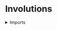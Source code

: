 #  Involutions

<details><summary>Imports</summary>
```agda
module foundation.involutions where

open import foundation-core.involutions public

open import foundation-core.automorphisms
open import foundation-core.functions
open import foundation-core.homotopies
open import foundation-core.identity-types
open import foundation-core.injective-maps
open import foundation-core.universe-levels

open import foundation.equivalences
open import foundation.equivalence-extensionality
```
</details>

## Idea

An involution on a type `A` is a map (or an equivalence) `f : A → A` such that `(f ∘ f) ~ id`

## Properties

### Involutions are their own inverse

```agda
htpy-own-inverse-is-involution : 
  {l : Level} {A : UU l} {f : Aut A} → is-involution-aut f → map-inv-equiv f ~ map-equiv f 
htpy-own-inverse-is-involution {f = f} is-involution-f x =
      is-injective-map-equiv f
        ( htpy-eq-equiv (right-inverse-law-equiv f) x ∙ inv (is-involution-f x))

own-inverse-is-involution :
  {l : Level} {A : UU l} {f : Aut A} → is-involution-aut f → inv-equiv f ＝ f
own-inverse-is-involution {f = f} =
  eq-htpy-equiv ∘ htpy-own-inverse-is-involution {f = f}
```

